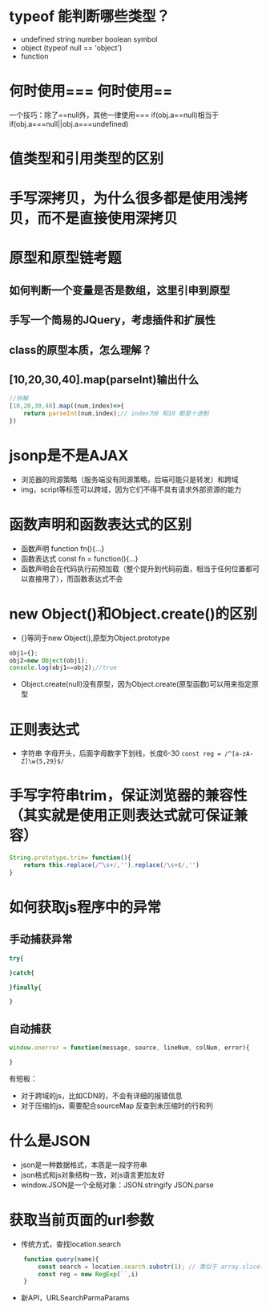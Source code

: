 # typeof 能判断哪些类型？
- undefined string number boolean symbol
- object  (typeof null == 'object')
- function 
# 何时使用=== 何时使用==
一个技巧：除了==null外，其他一律使用===
if(obj.a==null)相当于if(obj.a===null||obj.a===undefined)
# 值类型和引用类型的区别
# 手写深拷贝，为什么很多都是使用浅拷贝，而不是直接使用深拷贝

# 原型和原型链考题

## 如何判断一个变量是否是数组，这里引申到原型
## 手写一个简易的JQuery，考虑插件和扩展性
## class的原型本质，怎么理解？ 

## [10,20,30,40].map(parseInt)输出什么
```js
//拆解
[10,20,30,40].map((num,index)=>{
    return parseInt(num,index);// index为0 和10 都是十进制
})
```

# jsonp是不是AJAX
- 浏览器的同源策略（服务端没有同源策略，后端可能只是转发）和跨域
- img，script等标签可以跨域，因为它们不得不具有请求外部资源的能力

# 函数声明和函数表达式的区别
- 函数声明 function fn(){...}
- 函数表达式 const fn = function(){...}
- 函数声明会在代码执行前预加载（整个提升到代码前面，相当于任何位置都可以直接用了），而函数表达式不会
# new Object()和Object.create()的区别
- {}等同于new Object(),原型为Object.prototype
```js
obj1={};
obj2=new Object(obj1);
console.log(obj1==obj2);//true
```
- Object.create(null)没有原型，因为Object.create(原型函数)可以用来指定原型

# 正则表达式
- 字符串 字母开头，后面字母数字下划线，长度6-30
``const reg = /^[a-zA-Z]\w{5,29}$/``

# 手写字符串trim，保证浏览器的兼容性（其实就是使用正则表达式就可保证兼容）
```js
String.prototype.trim= function(){
    return this.replace(/^\s+/,'').replace(/\s+$/,'')
}
```
# 如何获取js程序中的异常
## 手动捕获异常
```js
try{

}catch{

}finally{

}
```
## 自动捕获
```js
window.onerror = function(message, source, lineNum, colNum, error){

}
```
有短板：
- 对于跨域的js，比如CDN的，不会有详细的报错信息
- 对于压缩的js，需要配合sourceMap 反查到未压缩时的行和列
# 什么是JSON
- json是一种数据格式，本质是一段字符串
- json格式和js对象结构一致，对js语言更加友好
- window.JSON是一个全局对象：JSON.stringify JSON.parse
# 获取当前页面的url参数
- 传统方式，查找location.search
```js
    function query(name){
        const search = location.search.substr(1); // 类似于 array.slice(1),因为search返回的是 ?a=1&XXXXX
        const reg = new RegExp(``,i)
    }
```
- 新API，URLSearchParmaParams